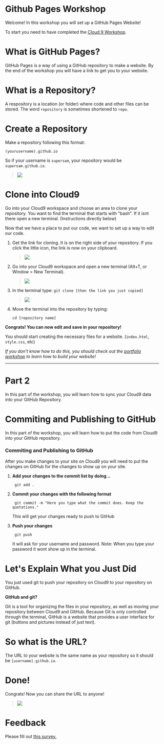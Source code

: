 # Github Pages Workshop

Welcome! In this workshop you will set up a GitHub Pages Website!

To start you need to have completed the
<a href="https://github.com/hackedu/hackedu/tree/master/workshops/contrib/cloud9" target="_blank">
Cloud 9 Workshop</a>.

# What is GitHub Pages?

GitHub Pages is a way of using a GitHub repository to make a website. By the end
of the workshop you will have a link to get you to your website.

# What is a Repository?

A respository is a location (or folder) where code and other files can be
stored. The word `repository` is sometimes shortened to `repo`.

# Create a Repository

Make a repository following this format:

    (yourusername).github.io

So if your username is `supersam`, your repository would be `supersam.github.io`.

> ![](resources/createrepo.gif)

# Clone into Cloud9

Go into your Cloud9 workspace and choose an area to clone your repository. You
want to find the terminal that starts with "bash". If it isnt there open a new
terminal. (Instructions directly below)

Now that we have a place to put our code, we want to set up a way to edit our
code.

1. Get the link for cloning. It is on the right side of your repository. If you
   click the little icon, the link is now on your clipboard.

     > ![](http://goo.gl/BCQIQP)

2. Go into your Cloud9 workspace and open a new terminal (Alt+T, or Window > New
   Terminal).

     > ![](resources/openterm.gif)

3. In the terminal type: `git clone [then the link you just copied]`

     > ![](resources/clone.gif)

4. Move the terminal into the repository by typing:

       cd [repository name]

**Congrats! You can now edit and save in your repository!**

You should start creating the necessary files for a website. (`index.html`,
`style.css`, etc)

*If you don't know how to do this, you should check out the
[portfolio workshop](../../portfolio) to learn how to build your website!*

-------------------------------------------------------------------------------

# Part 2

In this part of the workshop, you will learn how to sync your Cloud9 data into
your GitHub Repository.

# Commiting and Publishing to GitHub

In this part of the workshop, you will learn how to put the code from Cloud9
into your GitHub repository.

### Commiting and Publishing to GitHub

After you make changes to your site on Cloud9 you will need to put the changes on
GitHub for the changes to show up on your site.

1. **Add your changes to the commit list by doing...**

        git add .

2. **Commit your changes with the following format**

        git commit -m "Here you type what the commit does. Keep the quotations."

    This will get your changes ready to push to GitHub

3. **Push your changes**

        git push

    It will ask for your username and password.
    Note: When you type your password it wont show up in the terminal.

# Let's Explain What you Just Did

You just used git to push your repository on Cloud9 to your repository on
GitHub.

**GitHub and git?**

Git is a tool for organizing the files in your repository, as well as moving
your repository between Cloud9 and GitHub. Because Git is only controlled
through the terminal, GitHub is a website that provides a user interface for git
(buttons and pictures instead of just text).

# So what is the URL?

The URL to your website is the same name as your repository so it should be
`[username].github.io`.

# Done!

Congrats! Now you can share the URL to anyone!

> ![](resources/celebrate.gif)

# Feedback

Please fill out [this survey.](http://goo.gl/forms/KSUwTTB9K7)

